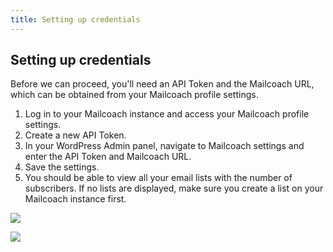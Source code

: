 ```yaml
---
title: Setting up credentials
---
```


## Setting up credentials

Before we can proceed, you'll need an API Token and the Mailcoach URL, which can be obtained from your Mailcoach profile settings.

1. Log in to your Mailcoach instance and access your Mailcoach profile settings.
2. Create a new API Token.
3. In your WordPress Admin panel, navigate to Mailcoach settings and enter the API Token and Mailcoach URL.
4. Save the settings.
5. You should be able to view all your email lists with the number of subscribers. If no lists are displayed, make sure you create a list on your Mailcoach instance first.

![](https://blog.mailcoach.de-fra1.upcloudobjects.com/WNYT3ePe9wh2UTVBBv103zmoXtXHqmn3JSGzQFls.png)

![](https://blog.mailcoach.de-fra1.upcloudobjects.com/3lO5o6vFQWxN4BwIhUqIABSELQKu6A9dixwhLQAl.png)
